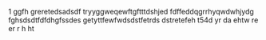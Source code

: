 1
ggfh
greretedsadsdf
tryyggweqewftgftttdshjed
fdffeddqgrrhyqwdwhjydg
fghsdsdtfdfdhgfssdes
getyttfewfwdsdstfetrds
dstretefeh
t54d
yr
da
ehtw
re
er
r
h
ht

